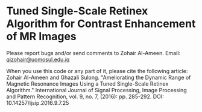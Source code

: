 # Tuned Single-Scale Retinex Algorithm for Contrast Enhancement of MR Images

Please report bugs and/or send comments to Zohair Al-Ameen.
Email: qizohair@uomosul.edu.iq

When you use this code or any part of it, please cite the following article:  
Zohair Al-Ameen and Ghazali Sulong. "Ameliorating the Dynamic Range of Magnetic Resonance Images Using a Tuned Single-Scale Retinex Algorithm." International Journal of Signal Processing, Image Processing and Pattern Recognition, vol. 9, no. 7, (2016): pp. 285-292. DOI: 10.14257/ijsip.2016.9.7.25
